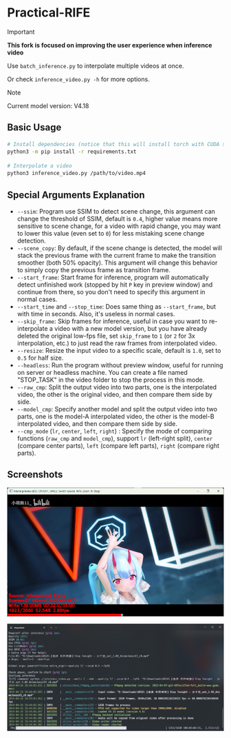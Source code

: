 # Practical-RIFE

> [!IMPORTANT]
> **This fork is focused on improving the user experience when inference video**

Use `batch_inference.py` to interpolate multiple videos at once.

Or check `inference_video.py -h` for more options.

> [!NOTE]
> Current model version: V4.18

## Basic Usage

```bash
# Install dependencies (notice that this will install torch with CUDA support, better run in venv or conda)
python3 -m pip install -r requirements.txt

# Interpolate a video
python3 inference_video.py /path/to/video.mp4
```

## Special Arguments Explanation

- `--ssim`: Program use SSIM to detect scene change, this argument can change the threshold of SSIM, default is `0.4`, higher value means more sensitive to scene change, for a video with rapid change, you may want to lower this value (even set to `0`) for less mistaking scene change detection.
- `--scene_copy`: By default, if the scene change is detected, the model will stack the previous frame with the current frame to make the transition smoother (both 50% opacity). This argument will change this behavior to simply copy the previous frame as transition frame.
- `--start_frame`: Start frame for inference, program will automatically detect unfinished work (stopped by hit `P` key in preview window) and continue from there, so you don't need to specify this argument in normal cases.
- `--start_time` and `--stop_time`: Does same thing as `--start_frame`, but with time in seconds. Also, it's useless in normal cases.
- `--skip_frame`: Skip frames for inference, useful in case you want to re-interpolate a video with a new model version, but you have already deleted the original low-fps file, set `skip_frame` to `1` (or `2` for 3x interpolation, etc.) to just read the raw frames from interpolated video.
- `--resize`: Resize the input video to a specific scale, default is `1.0`, set to `0.5` for half size.
- `--headless`: Run the program without preview window, useful for running on server or headless machine. You can create a file named "STOP_TASK" in the video folder to stop the process in this mode.
- `--raw_cmp`: Split the output video into two parts, one is the interpolated video, the other is the original video, and then compare them side by side.
- `--model_cmp`: Specify another model and split the output video into two parts, one is the model-A interpolated video, the other is the model-B interpolated video, and then compare them side by side.
- `--cmp_mode` (`lr`, `center`, `left`, `right`)
: Specify the mode of comparing functions (`raw_cmp` and `model_cmp`), support `lr` (left-right split), `center` (compare center parts), `left` (compare left parts), `right` (compare right parts).

## Screenshots

![1714128717467](image/README/1714128717467.png)

![1714128731690](image/README/1714128731690.png)
